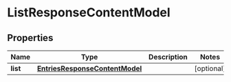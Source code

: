 
# ListResponseContentModel

## Properties
Name | Type | Description | Notes
------------ | ------------- | ------------- | -------------
**list** | [**EntriesResponseContentModel**](EntriesResponseContentModel.md) |  |  [optional]




